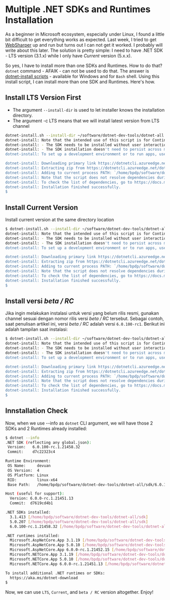# Multiple .NET SDKs and Runtimes Installation

As a beginner in Microsoft ecosystem, especially under Linux, I found a little bit difficult to get everything works as expected. Last week, I tried to get [WebSharper](https://websharper.com/) up and run but turns out I can not get it worked. I probably will write about this later. The solution is pretty simple: I need to have .NET SDK - LTS version (3.1.x) while I only have *Current* version (5.x.x).

So yes, I have to install more than one SDKs and Runtimes. How to do that? `dotnet` command - AFAIK - can not be used to do that. The answer is [dotnet-install scripts](https://dotnet.microsoft.com/download/dotnet/scripts) - available for Windows and for `Bash` shell. Using this install script, I can install more than one SDK and Runtimes. Here's how.

## Install LTS Version First 

* The argument `--install-dir` is used to let installer knows the installation directory.
* The argument -c LTS means that we will install latest version from LTS channel

```bash
dotnet-install.sh --install-dir ~/software/dotnet-dev-tools/dotnet-all -c LTS
dotnet-install: Note that the intended use of this script is for Continuous Integration (CI) scenarios, where:
dotnet-install: - The SDK needs to be installed without user interaction and without admin rights.
dotnet-install: - The SDK installation doesn't need to persist across multiple CI runs.
dotnet-install: To set up a development environment or to run apps, use installers rather than this script. Visit https://dotnet.microsoft.com/download to get the installer.

dotnet-install: Downloading primary link https://dotnetcli.azureedge.net/dotnet/Sdk/3.1.413/dotnet-sdk-3.1.413-linux-x64.tar.gz
dotnet-install: Extracting zip from https://dotnetcli.azureedge.net/dotnet/Sdk/3.1.413/dotnet-sdk-3.1.413-linux-x64.tar.gz
dotnet-install: Adding to current process PATH: `/home/bpdp/software/dotnet-dev-tools/dotnet-all`. Note: This change will be visible only when sourcing script.
dotnet-install: Note that the script does not resolve dependencies during installation.
dotnet-install: To check the list of dependencies, go to https://docs.microsoft.com/dotnet/core/install, select your operating system and check the "Dependencies" section.
dotnet-install: Installation finished successfully.
$
```

## Install Current Version 

Install current version at the same directory location

```bash
$ dotnet-install.sh --install-dir ~/software/dotnet-dev-tools/dotnet-all -c Current
dotnet-install: Note that the intended use of this script is for Continuous Integration (CI) scenarios, where:
dotnet-install: - The SDK needs to be installed without user interaction and without admin rights.
dotnet-install: - The SDK installation doesn't need to persist across multiple CI runs.
dotnet-install: To set up a development environment or to run apps, use installers rather than this script. Visit https://dotnet.microsoft.com/download to get the installer.

dotnet-install: Downloading primary link https://dotnetcli.azureedge.net/dotnet/Sdk/5.0.207/dotnet-sdk-5.0.207-linux-x64.tar.gz
dotnet-install: Extracting zip from https://dotnetcli.azureedge.net/dotnet/Sdk/5.0.207/dotnet-sdk-5.0.207-linux-x64.tar.gz
dotnet-install: Adding to current process PATH: `/home/bpdp/software/dotnet-dev-tools/dotnet-all`. Note: This change will be visible only when sourcing script.
dotnet-install: Note that the script does not resolve dependencies during installation.
dotnet-install: To check the list of dependencies, go to https://docs.microsoft.com/dotnet/core/install, select your operating system and check the "Dependencies" section.
dotnet-install: Installation finished successfully.
$
```

## Install versi *beta / RC*

Jika ingin melakukan instalasi untuk versi yang belum rilis resmi, gunakan channel sesuai dengan nomor rilis versi *beta / RC* tersebut. Sebagai contoh, saat penulisan artikel ini, versi *beta / RC* adalah versi `6.0.100-rc1`. Berikut ini adalah tampilan saat instalasi:

```bash
$ dotnet-install.sh --install-dir ~/software/dotnet-dev-tools/dotnet-all -c 6.0
dotnet-install: Note that the intended use of this script is for Continuous Integration (CI) scenarios, where:
dotnet-install: - The SDK needs to be installed without user interaction and without admin rights.
dotnet-install: - The SDK installation doesn't need to persist across multiple CI runs.
dotnet-install: To set up a development environment or to run apps, use installers rather than this script. Visit https://dotnet.microsoft.com/download to get the installer.

dotnet-install: Downloading primary link https://dotnetcli.azureedge.net/dotnet/Sdk/6.0.100-rc.1.21458.32/dotnet-sdk-6.0.100-rc.1.21458.32-linux-x64.tar.gz
dotnet-install: Extracting zip from https://dotnetcli.azureedge.net/dotnet/Sdk/6.0.100-rc.1.21458.32/dotnet-sdk-6.0.100-rc.1.21458.32-linux-x64.tar.gz
dotnet-install: Adding to current process PATH: `/home/bpdp/software/dotnet-dev-tools/dotnet-all`. Note: This change will be visible only when sourcing script.
dotnet-install: Note that the script does not resolve dependencies during installation.
dotnet-install: To check the list of dependencies, go to https://docs.microsoft.com/dotnet/core/install, select your operating system and check the "Dependencies" section.
dotnet-install: Installation finished successfully.
$
```


## Innstallation Check

Now, when we use --info as `dotnet` CLI argument, we will have those 2 SDKs and 2 Runtimes already installed:

```bash
$ dotnet --info
.NET SDK (reflecting any global.json):
 Version:   6.0.100-rc.1.21458.32
 Commit:    d7c22323c4

Runtime Environment:
 OS Name:     devuan
 OS Version:  4
 OS Platform: Linux
 RID:         linux-x64
 Base Path:   /home/bpdp/software/dotnet-dev-tools/dotnet-all/sdk/6.0.100-rc.1.21458.32/

Host (useful for support):
  Version: 6.0.0-rc.1.21451.13
  Commit:  d7619cd4b1

.NET SDKs installed:
  3.1.413 [/home/bpdp/software/dotnet-dev-tools/dotnet-all/sdk]
  5.0.207 [/home/bpdp/software/dotnet-dev-tools/dotnet-all/sdk]
  6.0.100-rc.1.21458.32 [/home/bpdp/software/dotnet-dev-tools/dotnet-all/sdk]

.NET runtimes installed:
  Microsoft.AspNetCore.App 3.1.19 [/home/bpdp/software/dotnet-dev-tools/dotnet-all/shared/Microsoft.AspNetCore.App]
  Microsoft.AspNetCore.App 5.0.10 [/home/bpdp/software/dotnet-dev-tools/dotnet-all/shared/Microsoft.AspNetCore.App]
  Microsoft.AspNetCore.App 6.0.0-rc.1.21452.15 [/home/bpdp/software/dotnet-dev-tools/dotnet-all/shared/Microsoft.AspNetCore.App]
  Microsoft.NETCore.App 3.1.19 [/home/bpdp/software/dotnet-dev-tools/dotnet-all/shared/Microsoft.NETCore.App]
  Microsoft.NETCore.App 5.0.10 [/home/bpdp/software/dotnet-dev-tools/dotnet-all/shared/Microsoft.NETCore.App]
  Microsoft.NETCore.App 6.0.0-rc.1.21451.13 [/home/bpdp/software/dotnet-dev-tools/dotnet-all/shared/Microsoft.NETCore.App]

To install additional .NET runtimes or SDKs:
  https://aka.ms/dotnet-download
$
```

Now, we can use `LTS`, `Current`, and `beta / RC` version altogether. Enjoy!
